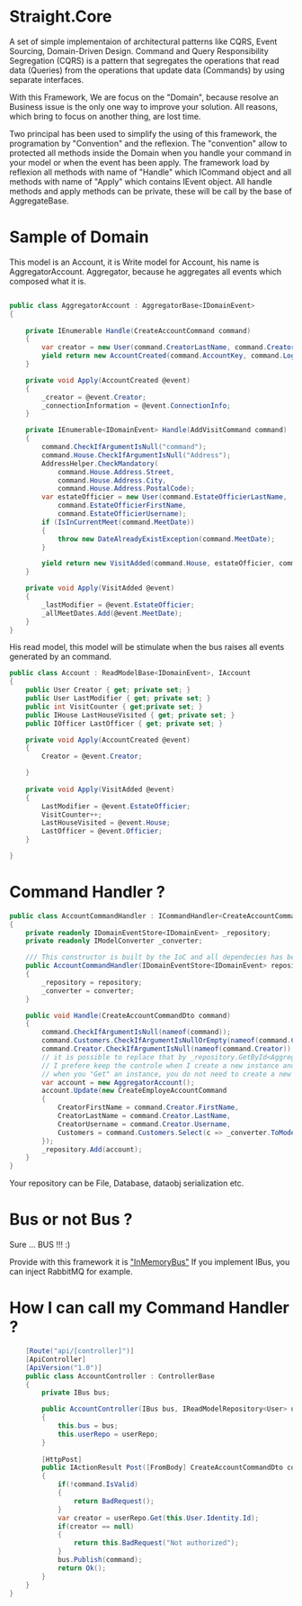 # Straight.Core
A set of simple implementaion of architectural patterns like CQRS, Event Sourcing, Domain-Driven Design.
Command and Query Responsibility Segregation (CQRS) is a pattern that segregates the operations that read data (Queries) from the operations that update data (Commands) by using separate interfaces.

With this Framework, We are focus on the "Domain", because resolve an Business issue is the only one way to improve your solution. All reasons, which bring to focus on another thing, are lost time.

Two principal has been used to simplify the using of this framework, the programation by "Convention" and the reflexion. The "convention" allow to protected all methods inside the Domain when you handle your command in your model or when the event has been apply. The framework load by reflexion all methods with name of "Handle" which ICommand object and all methods with name of "Apply" which contains IEvent object. All handle methods and apply methods can be private, these will be call by the base of AggregateBase.

# Sample of Domain
This model is an Account, it is Write model for Account, his name is AggregatorAccount. Aggregator, because he aggregates all events which composed what it is. 

```csharp

public class AggregatorAccount : AggregatorBase<IDomainEvent>
{
    
    private IEnumerable Handle(CreateAccountCommand command)
    {
        var creator = new User(command.CreatorLastName, command.CreatorFirstName, command.CreatorUsername);
        yield return new AccountCreated(command.AccountKey, command.Login, command.Password, creator);
    }

    private void Apply(AccountCreated @event)
    {
        _creator = @event.Creator;
        _connectionInformation = @event.ConnectionInfo;
    }

    private IEnumerable<IDomainEvent> Handle(AddVisitCommand command)
    {
        command.CheckIfArgumentIsNull("command");
        command.House.CheckIfArgumentIsNull("Address");
        AddressHelper.CheckMandatory(
            command.House.Address.Street,
            command.House.Address.City,
            command.House.Address.PostalCode);
        var estateOfficier = new User(command.EstateOfficierLastName,
            command.EstateOfficierFirstName,
            command.EstateOfficierUsername);
        if (IsInCurrentMeet(command.MeetDate))
        {
            throw new DateAlreadyExistException(command.MeetDate);
        }

        yield return new VisitAdded(command.House, estateOfficier, command.MeetDate);
    }

    private void Apply(VisitAdded @event)
    {
        _lastModifier = @event.EstateOfficier;
        _allMeetDates.Add(@event.MeetDate);
    }
}
```
His read model, this model will be stimulate when the bus raises all events generated by an command.
```csharp
public class Account : ReadModelBase<IDomainEvent>, IAccount
{
    public User Creator { get; private set; }
    public User LastModifier { get; private set; }
    public int VisitCounter { get;private set; }
    public IHouse LastHouseVisited { get; private set; }
    public IOfficer LastOfficer { get; private set; }

    private void Apply(AccountCreated @event)
    {
        Creator = @event.Creator;

    }
    
    private void Apply(VisitAdded @event)
    {
        LastModifier = @event.EstateOfficier;
        VisitCounter++;
        LastHouseVisited = @event.House;
        LastOfficer = @event.Officier;
    }

}
```

# Command Handler ?

```csharp
public class AccountCommandHandler : ICommandHandler<CreateAccountCommandDto>
{
    private readonly IDomainEventStore<IDomainEvent> _repository;
    private readonly IModelConverter _converter;

    /// This constructor is built by the IoC and all dependecies has been injected by the IoC too
    public AccountCommandHandler(IDomainEventStore<IDomainEvent> repository, IModelConverter converter)
    {
        _repository = repository;
        _converter = converter;
    }

    public void Handle(CreateAccountCommandDto command)
    {
        command.CheckIfArgumentIsNull(nameof(command));
        command.Customers.CheckIfArgumentIsNullOrEmpty(nameof(command.Customers));
        command.Creator.CheckIfArgumentIsNull(nameof(command.Creator));        
        // it is possible to replace that by _repository.GetById<AggregatorAccount>(command.Id); and inside your repository you create your account.
        // I prefere keep the controle when I create a new instance and when I load an instance, and the second argument is "Segragation of responsability", 
        // when you "Get" an instance, you do not need to create a new instance.   
        var account = new AggregatorAccount();
        account.Update(new CreateEmployeAccountCommand
        {
            CreatorFirstName = command.Creator.FirstName,
            CreatorLastName = command.Creator.LastName,
            CreatorUsername = command.Creator.Username,
            Customers = command.Customers.Select(c => _converter.ToModel<Customer>(c)).ToList()
        });
        _repository.Add(account);
    }
}
```
Your repository can be File, Database, dataobj serialization etc. 

# Bus or not Bus ?

Sure ... BUS !!! :) 

Provide with this framework it is ["InMemoryBus"]("https://github.com/straightcore/Straight.Core/blob/master/src/Straight.Core/Bus/InMemoryBus.cs")
If you implement IBus, you can inject RabbitMQ for example.

# How I can call my Command Handler ? 

```csharp
    [Route("api/[controller]")]
    [ApiController]
    [ApiVersion("1.0")]
    public class AccountController : ControllerBase
    {
        private IBus bus;

        public AccountController(IBus bus, IReadModelRepository<User> userRepo)
        {
            this.bus = bus;
            this.userRepo = userRepo;
        }
        
        [HttpPost]
        public IActionResult Post([FromBody] CreateAccountCommandDto command)
        {
            if(!command.IsValid)
            {
                return BadRequest();
            }
            var creator = userRepo.Get(this.User.Identity.Id);
            if(creator == null)
            {
                return this.BadRequest("Not authorized");
            }
            bus.Publish(command);
            return Ok();
        }
    }
}
```